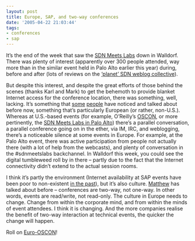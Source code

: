 ```yaml
---
layout: post
title: Europe, SAP, and two-way conferences
date: '2005-04-22 21:03:44'
tags:
- conferences
- sap
---
```



It’s the end of the week that saw the [SDN Meets Labs](/archives/2005/04/sdn_meets_labs.html) down in Walldorf. There was plenty of interest (apparently over 300 people attended, way more than in the similar event held in Palo Alto earlier this year) during, before and after (lots of reviews on the [‘planet’ SDN weblog collective](http://www.sdn.sap.com/sdn/weblogs.sdn)).

But despite this interest, and despite the great efforts of those behind the scenes (thanks Karl and Mark) to get the behemoth to provide blanket Internet access for the conference location, there was something, well, lacking. It’s something that [some](http://www.koehntopp.com/frank/index.php) [people](http://www.silentpenguin.com) have noticed and talked about before now, something that’s particularly European (or rather, non-U.S.). Whereas at U.S.-based events (for example, O’Reilly’s [OSCON](http://conferences.oreillynet.com/os2005/), or more pertinently, the [SDN Meets Labs in Palo Alto](https://www.sdn.sap.com/sdn/index.sdn?page=sdnmeetslabs_sessions.htm)) there’s a parallel conversation, a parallel conference going on in the ether, via IM, IRC, and weblogging, there’s a noticeable silence at some events in Europe. For example, at the Palo Alto event, there was active participation from people not actually there (with a lot of help from the webcasts), and plenty of conversation in the #sdnmeetslabs backchannel. In Walldorf this week, you could see the digital tumbleweed roll by in there – partly due to the fact that the Internet connectivity didn’t extend to the actual session rooms.

I think it’s partly the environment (Internet availability at SAP events have been poor to non-existent [in the past](https://www.sdn.sap.com/sdn/weblogs.sdn?blog=/pub/wlg/175)), but it’s also culture. [Matthew](http://www.silentpenguin.com/archives/2005/04/building_a_euro.html) has talked about before – conferences are two-way, not one-way. In other words, events are read/write, not read-only. The culture in Europe needs to change. Change from within the corporate mind, and from within the minds of event attendees. I think it is changing. And the more companies realise the benefit of two-way interaction at technical events, the quicker the change will happen.

Roll on [Euro-OSCON](http://conferences.oreillynet.com/cs/eurooscon/create/e_sess)!


